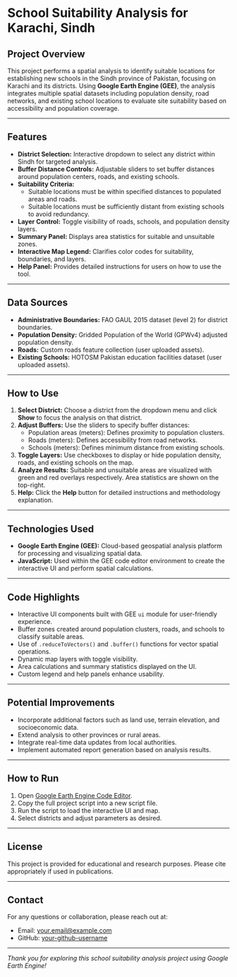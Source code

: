 # School Suitability Analysis for Karachi, Sindh

## Project Overview

This project performs a spatial analysis to identify suitable locations for establishing new schools in the Sindh province of Pakistan, focusing on Karachi and its districts. Using **Google Earth Engine (GEE)**, the analysis integrates multiple spatial datasets including population density, road networks, and existing school locations to evaluate site suitability based on accessibility and population coverage.

---

## Features

- **District Selection:** Interactive dropdown to select any district within Sindh for targeted analysis.
- **Buffer Distance Controls:** Adjustable sliders to set buffer distances around population centers, roads, and existing schools.
- **Suitability Criteria:**
  - Suitable locations must be within specified distances to populated areas and roads.
  - Suitable locations must be sufficiently distant from existing schools to avoid redundancy.
- **Layer Control:** Toggle visibility of roads, schools, and population density layers.
- **Summary Panel:** Displays area statistics for suitable and unsuitable zones.
- **Interactive Map Legend:** Clarifies color codes for suitability, boundaries, and layers.
- **Help Panel:** Provides detailed instructions for users on how to use the tool.

---

## Data Sources

- **Administrative Boundaries:** FAO GAUL 2015 dataset (level 2) for district boundaries.
- **Population Density:** Gridded Population of the World (GPWv4) adjusted population density.
- **Roads:** Custom roads feature collection (user uploaded assets).
- **Existing Schools:** HOTOSM Pakistan education facilities dataset (user uploaded assets).

---

## How to Use

1. **Select District:** Choose a district from the dropdown menu and click **Show** to focus the analysis on that district.
2. **Adjust Buffers:** Use the sliders to specify buffer distances:
    - Population areas (meters): Defines proximity to population clusters.
    - Roads (meters): Defines accessibility from road networks.
    - Schools (meters): Defines minimum distance from existing schools.
3. **Toggle Layers:** Use checkboxes to display or hide population density, roads, and existing schools on the map.
4. **Analyze Results:** Suitable and unsuitable areas are visualized with green and red overlays respectively. Area statistics are shown on the top-right.
5. **Help:** Click the **Help** button for detailed instructions and methodology explanation.

---

## Technologies Used

- **Google Earth Engine (GEE):** Cloud-based geospatial analysis platform for processing and visualizing spatial data.
- **JavaScript:** Used within the GEE code editor environment to create the interactive UI and perform spatial calculations.

---

## Code Highlights

- Interactive UI components built with GEE `ui` module for user-friendly experience.
- Buffer zones created around population clusters, roads, and schools to classify suitable areas.
- Use of `.reduceToVectors()` and `.buffer()` functions for vector spatial operations.
- Dynamic map layers with toggle visibility.
- Area calculations and summary statistics displayed on the UI.
- Custom legend and help panels enhance usability.

---

## Potential Improvements

- Incorporate additional factors such as land use, terrain elevation, and socioeconomic data.
- Extend analysis to other provinces or rural areas.
- Integrate real-time data updates from local authorities.
- Implement automated report generation based on analysis results.

---

## How to Run

1. Open [Google Earth Engine Code Editor](https://code.earthengine.google.com/).
2. Copy the full project script into a new script file.
3. Run the script to load the interactive UI and map.
4. Select districts and adjust parameters as desired.

---

## License

This project is provided for educational and research purposes. Please cite appropriately if used in publications.

---

## Contact

For any questions or collaboration, please reach out at:

- Email: your.email@example.com  
- GitHub: [your-github-username](https://github.com/your-github-username)  

---

*Thank you for exploring this school suitability analysis project using Google Earth Engine!*
